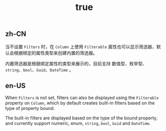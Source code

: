 ﻿---
order: 6.5
title:
  zh-CN: 内置筛选器
  en-US: Built-in Filters
---

## zh-CN

当不设置 `Filters` 时，在 `Column` 上使用 `Filterable` 属性也可以显示筛选器，默认会根据绑定的属性类型来创建内置的筛选器。

内置筛选器是根据绑定属性的类型来展示的，目前支持 数值型、枚举型、`string`、`bool`、`Guid`、`DateTime` 。

## en-US

When `Filters` is not set, filters can also be displayed using the `Filterable` property on `Column`, which by default creates built-in filters based on the type of property bound.

The built-in filters are displayed based on the type of the bound property, and currently support numeric, enum, `string`, `bool`, `Guid` and `DateTime`.